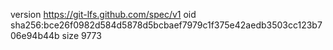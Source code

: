 version https://git-lfs.github.com/spec/v1
oid sha256:bce26f0982d584d5878d5bcbaef7979c1f375e42aedb3503cc123b706e94b44b
size 9773
